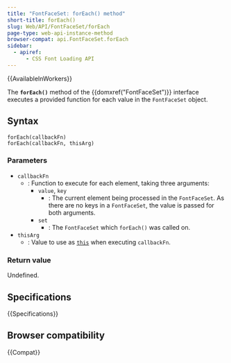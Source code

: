 ```yaml
---
title: "FontFaceSet: forEach() method"
short-title: forEach()
slug: Web/API/FontFaceSet/forEach
page-type: web-api-instance-method
browser-compat: api.FontFaceSet.forEach
sidebar:
  - apiref:
      - CSS Font Loading API
---
```


{{AvailableInWorkers}}

The **`forEach()`** method of the {{domxref("FontFaceSet")}} interface executes a provided function for each value in the `FontFaceSet` object.

## Syntax

```js-nolint
forEach(callbackFn)
forEach(callbackFn, thisArg)
```

### Parameters

- `callbackFn`
  - : Function to execute for each element, taking three arguments:
    - `value`, `key`
      - : The current element being processed in the `FontFaceSet`. As there are no keys in a `FontFaceSet`, the value is passed for both arguments.
    - `set`
      - : The `FontFaceSet` which `forEach()` was called on.
- `thisArg`
  - : Value to use as [`this`](/en-US/docs/Web/JavaScript/Reference/Operators/this) when executing `callbackFn`.

### Return value

Undefined.

## Specifications

{{Specifications}}

## Browser compatibility

{{Compat}}
